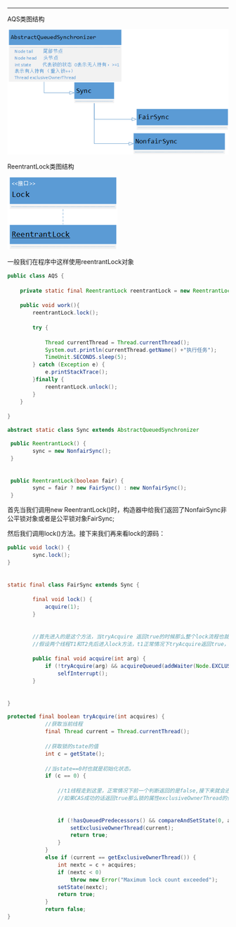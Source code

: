 
---

AQS类图结构

![](/assets/2.png)

ReentrantLock类图结构

![](/assets/3.png)

一般我们在程序中这样使用reentrantLock对象

```java
public class AQS {

    private static final ReentrantLock reentrantLock = new ReentrantLock(true);

    public void work(){
        reentrantLock.lock();

        try {

            Thread currentThread = Thread.currentThread();
            System.out.println(currentThread.getName() +"执行任务");
            TimeUnit.SECONDS.sleep(5);
        } catch (Exception e) {
            e.printStackTrace();
        }finally {
            reentrantLock.unlock();
        }
    }

}
```

```java
abstract static class Sync extends AbstractQueuedSynchronizer
```

```java
 public ReentrantLock() {
        sync = new NonfairSync();
 }


 public ReentrantLock(boolean fair) {
        sync = fair ? new FairSync() : new NonfairSync();
 }
```

首先当我们调用new ReentrantLock\(\)时，构造器中给我们返回了NonfairSync非公平锁对象或者是公平锁对象FairSync;

然后我们调用lock\(\)方法。接下来我们再来看lock的源码：

```java
public void lock() {
        sync.lock();
}


static final class FairSync extends Sync {

        final void lock() {
            acquire(1);
        }


        //首先进入的是这个方法，当tryAcquire 返回true的时候那么整个lock流程也就结束了。
        //假设两个线程T1和T2先后进入lock方法，t1正常情况下tryAcquire返回true，接下来我们来看tryAcquire源码。

        public final void acquire(int arg) {
            if (!tryAcquire(arg) && acquireQueued(addWaiter(Node.EXCLUSIVE), arg))
                selfInterrupt();
        }


}
```

```java
protected final boolean tryAcquire(int acquires) {
            //获取当前线程
            final Thread current = Thread.currentThread();

            //获取锁的state的值
            int c = getState();

            //当state==0时也就是初始化状态。
            if (c == 0) {
            
                //t1线程走到这里，正常情况下前一个判断返回的是false,接下来就会进行CAS对state的值进行加1操作。
                //如果CAS成功的话返回true那么锁的属性exclusiveOwnerThread的值就是当前获取到锁的线程,也就是t1。
    
                
                if (!hasQueuedPredecessors() && compareAndSetState(0, acquires)) {
                    setExclusiveOwnerThread(current);
                    return true;
                }
            }
            else if (current == getExclusiveOwnerThread()) {
                int nextc = c + acquires;
                if (nextc < 0)
                    throw new Error("Maximum lock count exceeded");
                setState(nextc);
                return true;
            }
            return false;
}
```

























































































































































































































